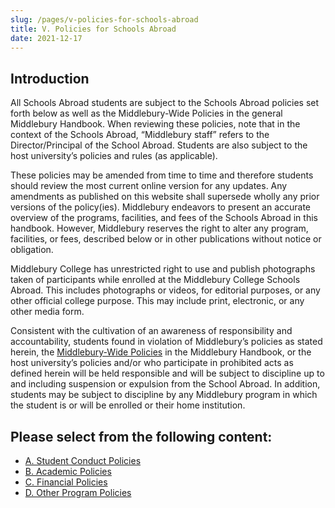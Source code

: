 ```yaml
---
slug: /pages/v-policies-for-schools-abroad
title: V. Policies for Schools Abroad
date: 2021-12-17
---
```

## Introduction

All Schools Abroad students are subject to the Schools Abroad policies set forth below as well as the Middlebury-Wide Policies in the general Middlebury Handbook. When reviewing these policies, note that in the context of the Schools Abroad, “Middlebury staff” refers to the Director/Principal of the School Abroad. Students are also subject to the host university’s policies and rules (as applicable).

These policies may be amended from time to time and therefore students should review the most current online version for any updates. Any amendments as published on this website shall supersede wholly any prior versions of the policy(ies). Middlebury endeavors to present an accurate overview of the programs, facilities, and fees of the Schools Abroad in this handbook. However, Middlebury reserves the right to alter any program, facilities, or fees, described below or in other publications without notice or obligation.

Middlebury College has unrestricted right to use and publish photographs taken of participants while enrolled at the Middlebury College Schools Abroad. This includes photographs or videos, for editorial purposes, or any other official college purpose. This may include print, electronic, or any other media form.

Consistent with the cultivation of an awareness of responsibility and accountability, students found in violation of Middlebury’s policies as stated herein, the [Middlebury-Wide Policies](/pages/i-policies-for-all) in the Middlebury Handbook, or the host university’s policies and/or who participate in prohibited acts as defined herein will be held responsible and will be subject to discipline up to and including suspension or expulsion from the School Abroad. In addition, students may be subject to discipline by any Middlebury program in which the student is or will be enrolled or their home institution. 

## Please select from the following content:

*   [A. Student Conduct Policies](/pages/v-policies-for-schools-abroad/student-conduct-policies)
*   [B. Academic Policies](/pages/v-policies-for-schools-abroad/academic-policies)
*   [C. Financial Policies](/pages/v-policies-for-schools-abroad/financial-policies)
*   [D. Other Program Policies](/pages/v-policies-for-schools-abroad/other-program-policies/)